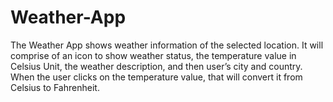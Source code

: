 # Weather-App
The Weather App shows weather information of the selected location.
It will comprise of an icon to show weather status, the temperature value in Celsius Unit, the weather description, and then user’s city and country.
When the user clicks on the temperature value, that will convert it from Celsius to Fahrenheit.
